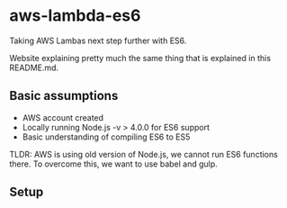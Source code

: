 # aws-lambda-es6

Taking AWS Lambas next step further with ES6.

Website explaining pretty much the same thing that is explained in this README.md.

## Basic assumptions

* AWS account created
* Locally running Node.js -v > 4.0.0 for ES6 support
* Basic understanding of compiling ES6 to ES5

TLDR: AWS is using old version of Node.js, we cannot run ES6 functions there. To overcome this, we want to use babel and gulp.

## Setup

